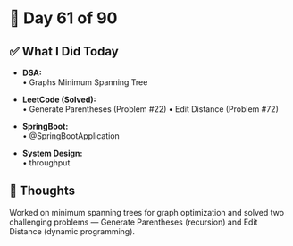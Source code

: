 # 📅 Day 61 of 90

## ✅ What I Did Today
- **DSA:**  
  • Graphs Minimum Spanning Tree

- **LeetCode (Solved):**  
  • Generate Parentheses (Problem #22)
  • Edit Distance (Problem #72)

- **SpringBoot:**  
  • @SpringBootApplication

- **System Design:**  
  • throughput

## 💭 Thoughts
Worked on minimum spanning trees for graph optimization and solved two challenging problems — Generate Parentheses (recursion) and Edit Distance (dynamic programming).
